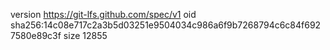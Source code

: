 version https://git-lfs.github.com/spec/v1
oid sha256:14c08e717c2a3b5d03251e9504034c986a6f9b7268794c6c84f6927580e89c3f
size 12855
